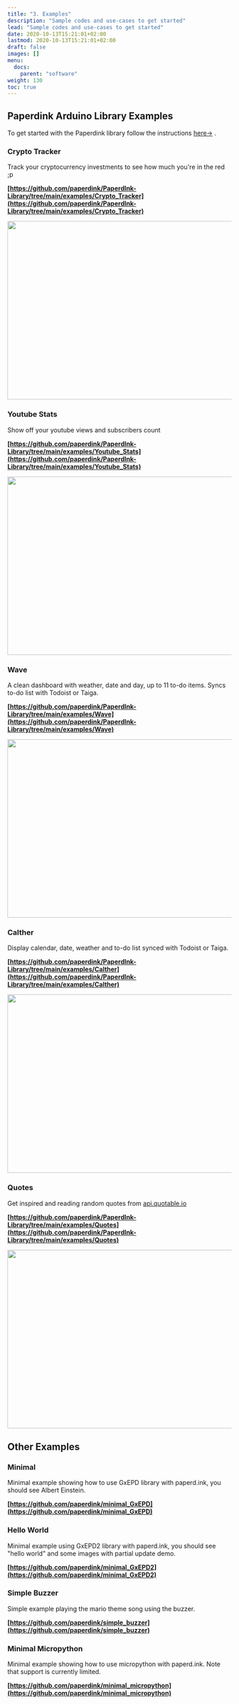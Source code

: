 ```yaml
---
title: "3. Examples"
description: "Sample codes and use-cases to get started"
lead: "Sample codes and use-cases to get started"
date: 2020-10-13T15:21:01+02:00
lastmod: 2020-10-13T15:21:01+02:00
draft: false
images: []
menu:
  docs:
    parent: "software"
weight: 130
toc: true
---
```


## Paperdink Arduino Library Examples

To get started with the Paperdink library follow the instructions [here→](https://docs.paperd.ink/docs/software/getting-started/#paperdink-library) .

### Crypto Tracker
Track your cryptocurrency investments to see how much you're in the red ;p

**[https://github.com/paperdink/PaperdInk-Library/tree/main/examples/Crypto_Tracker](https://github.com/paperdink/PaperdInk-Library/tree/main/examples/Crypto_Tracker)**

<img src="https://github.com/paperdink/PaperdInk-Library/raw/main/examples/Crypto_Tracker/Crypto_Tracker.png" width="600" height="400">

### Youtube Stats
Show off your youtube views and subscribers count

**[https://github.com/paperdink/PaperdInk-Library/tree/main/examples/Youtube_Stats](https://github.com/paperdink/PaperdInk-Library/tree/main/examples/Youtube_Stats)**

<img src="https://github.com/paperdink/PaperdInk-Library/raw/main/examples/Youtube_Stats/Youtube_Stats.png" width="600" height="400">

### Wave
A clean dashboard with weather, date and day, up to 11 to-do items. Syncs to-do list with Todoist or Taiga.

**[https://github.com/paperdink/PaperdInk-Library/tree/main/examples/Wave](https://github.com/paperdink/PaperdInk-Library/tree/main/examples/Wave)**

<img src="https://github.com/paperdink/PaperdInk-Library/raw/main/examples/Wave/Wave.png" width="600" height="400">

### Calther
Display calendar, date, weather and to-do list synced with Todoist or Taiga.

**[https://github.com/paperdink/PaperdInk-Library/tree/main/examples/Calther](https://github.com/paperdink/PaperdInk-Library/tree/main/examples/Calther)**

<img src="https://github.com/paperdink/PaperdInk-Library/raw/main/examples/Calther/Calther.png" width="600" height="400">

### Quotes
Get inspired and reading random quotes from [api.quotable.io](api.quotable.io)

**[https://github.com/paperdink/PaperdInk-Library/tree/main/examples/Quotes](https://github.com/paperdink/PaperdInk-Library/tree/main/examples/Quotes)**

<img src="https://github.com/paperdink/PaperdInk-Library/raw/main/examples/Quotes/Quotes.png" width="600" height="400">

## Other Examples

### Minimal
Minimal example showing how to use GxEPD library with paperd.ink, you should see Albert Einstein.

**[https://github.com/paperdink/minimal_GxEPD](https://github.com/paperdink/minimal_GxEPD)**

### Hello World
Minimal example using GxEPD2 library with paperd.ink, you should see "hello world" and some images with partial update demo.

**[https://github.com/paperdink/minimal_GxEPD2](https://github.com/paperdink/minimal_GxEPD2)**

### Simple Buzzer
Simple example playing the mario theme song using the buzzer.

**[https://github.com/paperdink/simple_buzzer](https://github.com/paperdink/simple_buzzer)**

### Minimal Micropython
Minimal example showing how to use micropython with paperd.ink. Note that support is currently limited.

**[https://github.com/paperdink/minimal_micropython](https://github.com/paperdink/minimal_micropython)**

